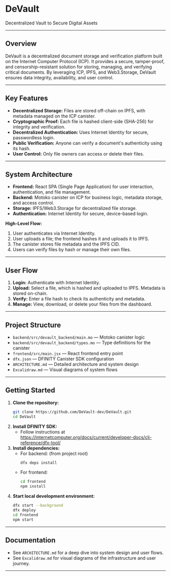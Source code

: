 # DeVault

Decentralized Vault to Secure Digital Assets

---

## Overview

DeVault is a decentralized document storage and verification platform built on the Internet Computer Protocol (ICP). It provides a secure, tamper-proof, and censorship-resistant solution for storing, managing, and verifying critical documents. By leveraging ICP, IPFS, and Web3.Storage, DeVault ensures data integrity, availability, and user control.

---

## Key Features

- **Decentralized Storage:** Files are stored off-chain on IPFS, with metadata managed on the ICP canister.
- **Cryptographic Proof:** Each file is hashed client-side (SHA-256) for integrity and verification.
- **Decentralized Authentication:** Uses Internet Identity for secure, passwordless login.
- **Public Verification:** Anyone can verify a document's authenticity using its hash.
- **User Control:** Only file owners can access or delete their files.

---

## System Architecture

- **Frontend:** React SPA (Single Page Application) for user interaction, authentication, and file management.
- **Backend:** Motoko canister on ICP for business logic, metadata storage, and access control.
- **Storage:** IPFS/Web3.Storage for decentralized file storage.
- **Authentication:** Internet Identity for secure, device-based login.

**High-Level Flow:**
1. User authenticates via Internet Identity.
2. User uploads a file; the frontend hashes it and uploads it to IPFS.
3. The canister stores file metadata and the IPFS CID.
4. Users can verify files by hash or manage their own files.

---

## User Flow

1. **Login:** Authenticate with Internet Identity.
2. **Upload:** Select a file, which is hashed and uploaded to IPFS. Metadata is stored on-chain.
3. **Verify:** Enter a file hash to check its authenticity and metadata.
4. **Manage:** View, download, or delete your files from the dashboard.

---

## Project Structure

- `backend/src/devault_backend/main.mo` — Motoko canister logic
- `backend/src/devault_backend/types.mo` — Type definitions for the canister
- `frontend/src/main.jsx` — React frontend entry point
- `dfx.json` — DFINITY Canister SDK configuration
- `ARCHITECTURE.md` — Detailed architecture and system design
- `Excalidraw.md` — Visual diagrams of system flows

---

## Getting Started

1. **Clone the repository:**
   ```sh
   git clone https://github.com/DeVault-dev/DeVault.git
   cd DeVault
   ```
2. **Install DFINITY SDK:**
   - Follow instructions at https://internetcomputer.org/docs/current/developer-docs/cli-reference/dfx-tool/
3. **Install dependencies:**
   - For backend: (from project root)
     ```sh
     dfx deps install
     ```
   - For frontend:
     ```sh
     cd frontend
     npm install
     ```
4. **Start local development environment:**
   ```sh
   dfx start --background
   dfx deploy
   cd frontend
   npm start
   ```

---

## Documentation

- See `ARCHITECTURE.md` for a deep dive into system design and user flows.
- See `Excalidraw.md` for visual diagrams of the infrastructure and user journey.

---
